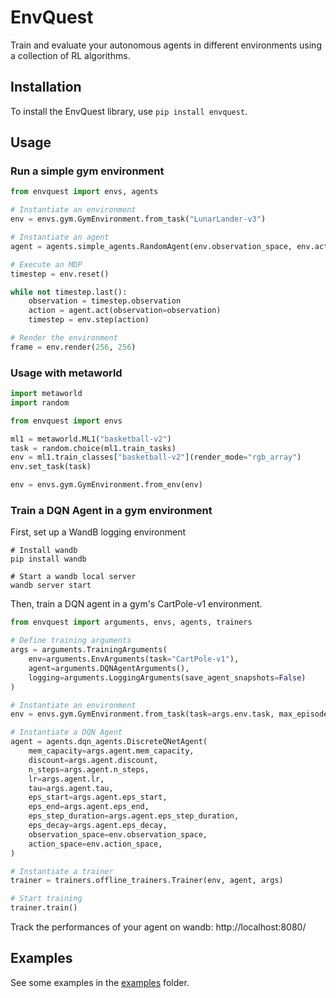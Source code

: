 # EnvQuest
Train and evaluate your autonomous agents in different environments using a collection of RL algorithms.

## Installation
To install the EnvQuest library, use `pip install envquest`.

## Usage

### Run a simple gym environment
```python
from envquest import envs, agents

# Instantiate an environment
env = envs.gym.GymEnvironment.from_task("LunarLander-v3")

# Instantiate an agent
agent = agents.simple_agents.RandomAgent(env.observation_space, env.action_space)

# Execute an MDP
timestep = env.reset()

while not timestep.last():
    observation = timestep.observation
    action = agent.act(observation=observation)
    timestep = env.step(action)

# Render the environment
frame = env.render(256, 256)
```

### Usage with metaworld
```python
import metaworld
import random

from envquest import envs

ml1 = metaworld.ML1("basketball-v2")
task = random.choice(ml1.train_tasks)
env = ml1.train_classes["basketball-v2"](render_mode="rgb_array")
env.set_task(task)

env = envs.gym.GymEnvironment.from_env(env)
```

### Train a DQN Agent in a gym environment

First, set up a WandB logging environment
```shell
# Install wandb
pip install wandb

# Start a wandb local server
wandb server start
```

Then, train a DQN agent in a gym's CartPole-v1 environment.
```python
from envquest import arguments, envs, agents, trainers

# Define training arguments
args = arguments.TrainingArguments(
    env=arguments.EnvArguments(task="CartPole-v1"),
    agent=arguments.DQNAgentArguments(), 
    logging=arguments.LoggingArguments(save_agent_snapshots=False)
)

# Instantiate an environment
env = envs.gym.GymEnvironment.from_task(task=args.env.task, max_episode_length=args.env.max_episode_length)

# Instantiate a DQN Agent
agent = agents.dqn_agents.DiscreteQNetAgent(
    mem_capacity=args.agent.mem_capacity,
    discount=args.agent.discount,
    n_steps=args.agent.n_steps,
    lr=args.agent.lr,
    tau=args.agent.tau,
    eps_start=args.agent.eps_start,
    eps_end=args.agent.eps_end,
    eps_step_duration=args.agent.eps_step_duration,
    eps_decay=args.agent.eps_decay,
    observation_space=env.observation_space,
    action_space=env.action_space,
)

# Instantiate a trainer
trainer = trainers.offline_trainers.Trainer(env, agent, args)

# Start training
trainer.train()
```

Track the performances of your agent on wandb: http://localhost:8080/

## Examples
See some examples in the [examples](https://github.com/medric49/envquest/tree/master/examples) folder.
